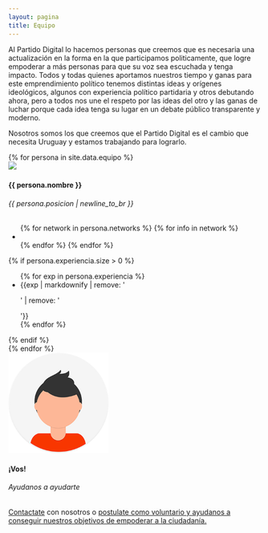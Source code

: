 ```yaml
---
layout: pagina
title: Equipo
---
```


<section>
    <div class="row">
        <div class="col">
        <p>
            Al Partido Digital lo hacemos personas que creemos que es necesaria una actualización en la forma en la que participamos politicamente, que logre empoderar a más personas para que su voz sea escuchada y tenga impacto. Todos y todas quienes aportamos nuestros tiempo y ganas para este emprendimiento político tenemos distintas ideas y orígenes ideológicos, algunos con experiencia político partidaria y otros debutando ahora, pero a todos nos une el respeto por las ideas del otro y las ganas de luchar porque cada idea tenga su lugar en un debate público transparente y moderno.
        </p>
        <p>
            Nosotros somos los que creemos que el Partido Digital es el cambio que necesita Uruguay y estamos trabajando para lograrlo.
        </p>
        </div>
    </div>
    <div class="row">
        {% for persona in site.data.equipo %}
        <div class="col-md-6 mt-5">
            <div class="card card-profile">
                <div class="card-avatar">
                    <a href="#"> 
                        <img class="img" src="/assets/img/equipo/{{ persona.img }}"> 
                    </a>
                </div>
                <div class="table">
                    <h4 class="card-caption">{{ persona.nombre }}</h4>
                    <h6 class="category text-muted pt-0">{{ persona.posicion | newline_to_br }}</h6>
                    <div class="mt-0"> 
                        <ul class="list-inline m-0 p-0">
                            {% for network in persona.networks %}
                                {% for info in network %}
                                    <li class="list-inline-item">
                                        <a href="{{ info[1] }}" target="_blank"><i class="fa fa-{{ info[0] }} gradiente-naranja texto-gradiente" aria-hidden="true"></i></a>
                                    </li>
                                {% endfor %}
                            {% endfor %}
                        </ul>
                    </div>
                    {% if persona.experiencia.size > 0 %}
                    <ul class="list-unstyled m-0 p-0 mt-3">
                        {% for exp in persona.experiencia %}
                            <li>
                                {{exp | markdownify | remove: '<p>' | remove: '</p>'}}
                            </li>
                        {% endfor %}
                    </ul>
                    {% endif %}
                </div>
            </div>
        </div>
        {% endfor %}
        <div class="col-md-6 mt-5">
            <div class="card card-profile">
                <div class="card-avatar">
                    <a href="#"> 
                        <img class="img" width="200" src="/assets/img/equipo/vos.png"> 
                    </a>
                </div>
                <div class="table">
                    <h4 class="card-caption">¡Vos!</h4>
                    <h6 class="category text-muted pt-0">Ayudanos a ayudarte</h6>
                    <p>
                        <a href="/#contacto">Contactate</a> con nosotros o <a href="/voluntariado">postulate como voluntario y ayudanos a conseguir nuestros objetivos de empoderar a la ciudadanía.</a>
                    </p>
                </div>
            </div>
        </div>
    </div>
</section>